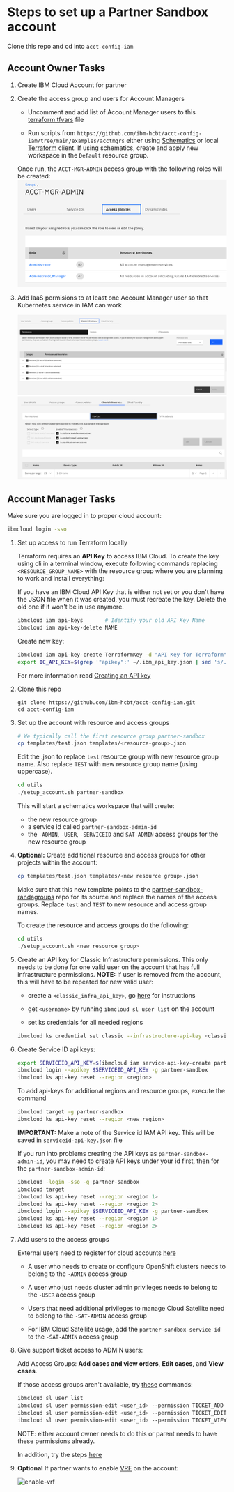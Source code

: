 # Steps to set up a Partner Sandbox account

Clone this repo and cd into `acct-config-iam`

## Account Owner Tasks

1. Create IBM Cloud Account for partner

2. Create the access group and users for Account Managers

    - Uncomment and add list of Account Manager users to this [terraform.tfvars](../examples/acctmgrs/terraform.tfvars) file
    
    - Run scripts from `https://github.com/ibm-hcbt/acct-config-iam/tree/main/examples/acctmgrs` either using [Schematics](./examples/README.md#run-from-a-schematics-workspace) or local [Terraform](./examples/README.md#run-from-local-terraform-client) client. If using schematics, create and apply new workspace in the `Default` resource group.

    Once run, the `ACCT-MGR-ADMIN` access group with the following roles will be created:
    ![acct_mgr](./images/accountmgr_roles.png)

3. Add IaaS permisions to at least one Account Manager user so that Kubernetes service in IAM can work

    ![classic-infra-settings](./images/classic-infra-settings.png)
    ![classic-devices-settings](./images/classic-devices-settings.png)

## Account Manager Tasks

Make sure you are logged in to proper cloud account:

```bash
ibmcloud login -sso
```
1. Set up access to run Terraform locally

    Terraform requires an **API Key** to access IBM Cloud. To create the key using cli in a terminal window, execute following commands replacing `<RESOURCE_GROUP_NAME>` with the resource group where you are planning to work and install everything:

    If you have an IBM Cloud API Key that is either not set or you don't have the JSON file when it was created, you must recreate the key. Delete the old one if it won't be in use anymore.

    ```bash
    ibmcloud iam api-keys       # Identify your old API Key Name
    ibmcloud iam api-key-delete NAME
    ```

    Create new key:

    ```bash
    ibmcloud iam api-key-create TerraformKey -d "API Key for Terraform" --file ~/.ibm_api_key.json
    export IC_API_KEY=$(grep '"apikey":' ~/.ibm_api_key.json | sed 's/.*: "\(.*\)".*/\1/')
    ```

    For more information read [Creating an API key](https://cloud.ibm.com/docs/account?topic=account-userapikey#create_user_key)

2. Clone this repo

   ```
   git clone https://github.com/ibm-hcbt/acct-config-iam.git
   cd acct-config-iam
   ```
 
3. Set up the account with resource and access groups

   ```bash
   # We typically call the first resource group partner-sandbox
   cp templates/test.json templates/<resource-group>.json        
   ```
   
   Edit the <resource-group>.json to replace `test` resource group with new resource group name.  Also replace `TEST` with new resource group name (using uppercase).
    
   ```bash
   cd utils
   ./setup_account.sh partner-sandbox
   ```

   This will start a schematics workspace that will create:
   - the new resource group
   - a service id called `partner-sandbox-admin-id`
   - the `-ADMIN`, `-USER`, `-SERVICEID` and `SAT-ADMIN` access groups for the new resource group

4. **Optional:** Create additional resource and access groups for other projects within the account:

   ```bash
   cp templates/test.json templates/<new resource group>.json
   ```

   Make sure that this new template points to the [partner-sandbox-randagroups](https://github.com/ibm-hcbt/acct-config-iam/tree/main/examples/partner-sandbox-randagroups) repo for its source and replace the names of the access groups. Replace `test` and `TEST` to new resource and access group names.
   
   To create the resource and access groups do the following:
   ```bash
   cd utils
   ./setup_account.sh <new resource group>
   ```    
5. Create an API key for Classic Infrastructure permissions. 
   This only needs to be done for one valid user on the account that has full infrastructure permissions. **NOTE:** If user is removed from the account, this will have to be repeated for new valid user:

   - create a `<classic_infra_api_key>`, go [here](https://github.com/ibm-hcbt/cloud-pak-sandboxes/blob/master/terraform/CREDENTIALS.md#create-an-ibm-cloud-classic-infrastructure-api-key) for instructions

   - get `<username>` by running `ibmcloud sl user list` on the account
    
   - set ks credentials for all needed regions

   ```bash
   ibmcloud ks credential set classic --infrastructure-api-key <classic_infra_api_key> --infrastructure-username <username> --region <region>
   ```
6. Create Service ID api keys:
   
   ```bash
   export SERVICEID_API_KEY=$(ibmcloud iam service-api-key-create partner-sandbox-api-key partner-sandbox-admin-id --file serviceid-api-key.json -d "API key for partner sandbox service ID"| awk '/API Key/{print $3}')
   ibmcloud login --apikey $SERVICEID_API_KEY -g partner-sandbox
   ibmcloud ks api-key reset --region <region>
   ```
    
   To add api-keys for additional regions and resource groups, execute the command 
   ```bash
   ibmcloud target -g partner-sandbox
   ibmcloud ks api-key reset --region <new_region>
   ```

   **IMPORTANT:** Make a note of the Service id IAM API key. This will be saved in `serviceid-api-key.json` file
    
   If you run into problems creating the API keys as `partner-sandbox-admin-id`, you may need to create API keys under your id first, then for the `partner-sandbox-admin-id`:
    
    ```bash
   ibmcloud -login -sso -g partner-sandbox
   ibmcloud target 
   ibmcloud ks api-key reset --region <region 1>
   ibmcloud ks api-key reset --region <region 2>
   ibmcloud login --apikey $SERVICEID_API_KEY -g partner-sandbox
   ibmcloud ks api-key reset --region <region 1>
   ibmcloud ks api-key reset --region <region 2>

   ```
       
7. Add users to the access groups

    External users need to register for cloud accounts [here](https://cloud.ibm.com/registration)

    - A user who needs to create or configure OpenShift clusters needs to belong to the `-ADMIN` access group

    - A user who just needs cluster admin privileges needs to belong to the `-USER` access group

    - Users that need additional privileges to manage Cloud Satellite need to belong to the `-SAT-ADMIN` access group
    
    - For IBM Cloud Satellite usage, add the `partner-sandbox-service-id` to the `-SAT-ADMIN` access group


8. Give support ticket access to ADMIN users:

    Add Access Groups: **Add cases and view orders**, **Edit cases**, and **View cases**.

    If those access groups aren't available, try [these](https://cloud.ibm.com/docs/containers?topic=containers-access_reference#infra) commands:

    ```bash
    ibmcloud sl user list
    ibmcloud sl user permission-edit <user_id> --permission TICKET_ADD --enable true
    ibmcloud sl user permission-edit <user_id> --permission TICKET_EDIT --enable true
    ibmcloud sl user permission-edit <user_id> --permission TICKET_VIEW --enable true
    ```

    NOTE: either account owner needs to do this or parent needs to have these permissions already.

    In addition, try the steps [here](https://cloud.ibm.com/docs/openshift?topic=openshift-cs_troubleshoot_clusters#cs_totp)

9. **Optional** If partner wants to enable [VRF](https://cloud.ibm.com/docs/account?topic=account-vrf-service-endpoint) on the account:

    ![enable-vrf](./images/enable-vrf.png)
